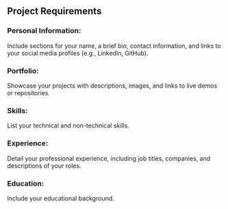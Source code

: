 

## Project Requirements
### Personal Information: 
Include sections for your name, a brief bio, contact information, and links to your social media profiles (e.g., LinkedIn, GitHub).

### Portfolio: 
Showcase your projects with descriptions, images, and links to live demos or repositories.

### Skills: 
List your technical and non-technical skills.

### Experience: 
Detail your professional experience, including job titles, companies, and descriptions of your roles.

### Education: 
Include your educational background.

